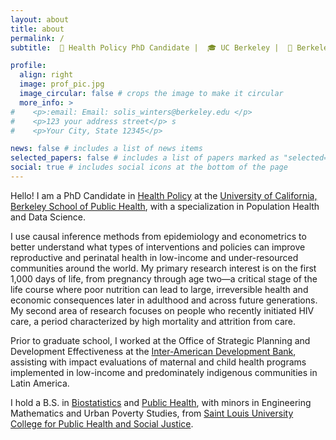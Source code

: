 ```yaml
---
layout: about
title: about
permalink: /
subtitle:  💼 Health Policy PhD Candidate |  🎓 UC Berkeley |  📍 Berkeley, CA

profile:
  align: right
  image: prof_pic.jpg
  image_circular: false # crops the image to make it circular
  more_info: >
#    <p>:email: Email: solis_winters@berkeley.edu </p>
#    <p>123 your address street</p> s
#    <p>Your City, State 12345</p>

news: false # includes a list of news items
selected_papers: false # includes a list of papers marked as "selected={true}"
social: true # includes social icons at the bottom of the page
---
```


Hello! I am a PhD Candidate in [Health Policy](https://publichealth.berkeley.edu/academics/programs/health-policy-phd) at the [University of California, Berkeley School of Public Health](https://publichealth.berkeley.edu), with a specialization in Population Health and Data Science.

I use causal inference methods from epidemiology and econometrics to better understand what types of interventions and policies can improve reproductive and perinatal health in low-income and under-resourced communities around the world. My primary research interest is on the first 1,000 days of life, from pregnancy through age two—a critical stage of the life course where poor nutrition can lead to large, irreversible health and economic consequences later in adulthood and across future generations. My second area of research focuses on people who recently initiated HIV care, a period characterized by high mortality and attrition from care.

Prior to graduate school, I worked at the Office of Strategic Planning and Development Effectiveness at the [Inter-American Development Bank](https://www.iadb.org/en), assisting with impact evaluations of maternal and child health programs implemented in low-income and predominately indigenous communities in Latin America. 

I hold a B.S. in [Biostatistics](https://www.slu.edu/public-health-social-justice/programs-and-certificates/health-analytics/biostatistics.php) and [Public Health](https://www.slu.edu/public-health-social-justice/programs-and-certificates/public-health/public-health.php), with minors in Engineering Mathematics and Urban Poverty Studies, from [Saint Louis University College for Public Health and Social Justice](https://www.slu.edu/public-health-social-justice/index.php).

